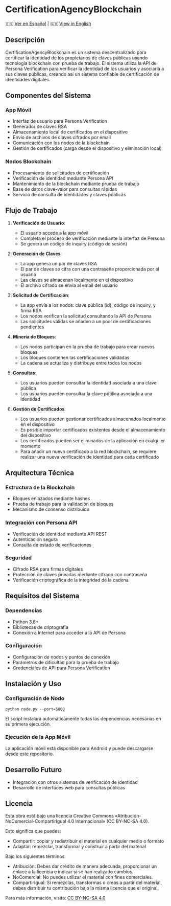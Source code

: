 # CertificationAgencyBlockchain

🇪🇸 [Ver en Español](README.md) | 🇬🇧 [View in English](readme-en.md)

## Descripción

CertificationAgencyBlockchain es un sistema descentralizado para certificar la identidad de los propietarios de claves públicas usando tecnología blockchain con prueba de trabajo. El sistema utiliza la API de Persona Verification para verificar la identidad de los usuarios y asociarla a sus claves públicas, creando así un sistema confiable de certificación de identidades digitales.

## Componentes del Sistema

### App Móvil
- Interfaz de usuario para Persona Verification
- Generador de claves RSA
- Almacenamiento local de certificados en el dispositivo
- Envío de archivos de claves cifrados por email
- Comunicación con los nodos de la blockchain
- Gestión de certificados (carga desde el dispositivo y eliminación local)

### Nodos Blockchain
- Procesamiento de solicitudes de certificación
- Verificación de identidad mediante Persona API
- Mantenimiento de la blockchain mediante prueba de trabajo
- Base de datos clave-valor para consultas rápidas
- Servicio de consulta de identidades y claves públicas

## Flujo de Trabajo

1. **Verificación de Usuario**: 
   - El usuario accede a la app móvil
   - Completa el proceso de verificación mediante la interfaz de Persona
   - Se genera un código de inquiry (código de sesión)

2. **Generación de Claves**:
   - La app genera un par de claves RSA
   - El par de claves se cifra con una contraseña proporcionada por el usuario
   - Las claves se almacenan localmente en el dispositivo
   - El archivo cifrado se envía al email del usuario

3. **Solicitud de Certificación**:
   - La app envía a los nodos: clave pública (id), código de inquiry, y firma RSA
   - Los nodos verifican la solicitud consultando la API de Persona
   - Las solicitudes válidas se añaden a un pool de certificaciones pendientes

4. **Minería de Bloques**:
   - Los nodos participan en la prueba de trabajo para crear nuevos bloques
   - Los bloques contienen las certificaciones validadas
   - La cadena se actualiza y distribuye entre todos los nodos

5. **Consultas**:
   - Los usuarios pueden consultar la identidad asociada a una clave pública
   - Los usuarios pueden consultar la clave pública asociada a una identidad

6. **Gestión de Certificados**:
   - Los usuarios pueden gestionar certificados almacenados localmente en el dispositivo
   - Es posible importar certificados existentes desde el almacenamiento del dispositivo
   - Los certificados pueden ser eliminados de la aplicación en cualquier momento
   - Para añadir un nuevo certificado a la red blockchain, se requiere realizar una nueva verificación de identidad para cada certificado

## Arquitectura Técnica

### Estructura de la Blockchain
- Bloques enlazados mediante hashes
- Prueba de trabajo para la validación de bloques
- Mecanismo de consenso distribuido

### Integración con Persona API
- Verificación de identidad mediante API REST
- Autenticación segura
- Consulta de estado de verificaciones

### Seguridad
- Cifrado RSA para firmas digitales
- Protección de claves privadas mediante cifrado con contraseña
- Verificación criptográfica de la integridad de la cadena

## Requisitos del Sistema

### Dependencias
- Python 3.8+
- Bibliotecas de criptografía
- Conexión a Internet para acceder a la API de Persona

### Configuración
- Configuración de nodos y puntos de conexión
- Parámetros de dificultad para la prueba de trabajo
- Credenciales de API para Persona Verification

## Instalación y Uso

### Configuración de Nodo
```
python node.py --port=5000
```

El script instalará automáticamente todas las dependencias necesarias en su primera ejecución.

### Ejecución de la App Móvil
La aplicación móvil está disponible para Android y puede descargarse desde este repositorio.

## Desarrollo Futuro
- Integración con otros sistemas de verificación de identidad
- Desarrollo de interfaces web para consultas públicas

## Licencia

Esta obra está bajo una licencia Creative Commons «Atribución-NoComercial-CompartirIgual 4.0 Internacional» (CC BY-NC-SA 4.0).

Esto significa que puedes:
- Compartir: copiar y redistribuir el material en cualquier medio o formato
- Adaptar: remezclar, transformar y construir a partir del material

Bajo los siguientes términos:
- Atribución: Debes dar crédito de manera adecuada, proporcionar un enlace a la licencia e indicar si se han realizado cambios.
- NoComercial: No puedes utilizar el material con fines comerciales.
- CompartirIgual: Si remezclas, transformas o creas a partir del material, debes distribuir tu contribución bajo la misma licencia que el original.

Para más información, visita: [CC BY-NC-SA 4.0](https://creativecommons.org/licenses/by-nc-sa/4.0/deed.es)